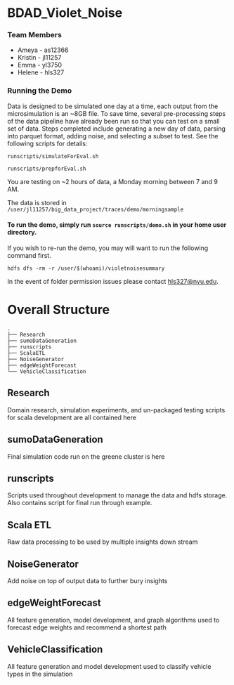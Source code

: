 # BDAD_Violet_Noise
### Team Members
- Ameya - as12366
- Kristin - jl11257
- Emma - yl3750
- Helene - hls327

### Running the Demo

Data is designed to be simulated one day at a time, each output from the microsimulation is an ~8GB file.
To save time, several pre-processing steps of the data pipeline have already been run so that you can test on a small set of data.
Steps completed include generating a new day of data, parsing into parquet format, adding noise, and selecting a subset to test.
See the following scripts for details:

`runscripts/simulateForEval.sh`

`runscripts/prepforEval.sh`

You are testing on ~2 hours of data, a Monday morning between 7 and 9 AM.

The data is stored in `/user/jl11257/big_data_project/traces/demo/morningsample`

#### To run the demo, simply run `source runscripts/demo.sh` in your home user directory.

If you wish to re-run the demo, you may will want to run the following command first.

`hdfs dfs -rm -r /user/$(whoami)/violetnoisesummary`

In the event of folder permission issues please contact hls327@nyu.edu.

# Overall Structure
     
    .
    ├── Research                    
    ├── sumoDataGeneration
    ├── runscripts  
    ├── ScalaETL
    ├── NoiseGenerator
    ├── edgeWeightForecast
    └── VehicleClassification



 ## Research

 Domain research, simulation experiments, and un-packaged testing scripts for scala development are all contained here

 ## sumoDataGeneration

 Final simulation code run on the greene cluster is here

 ## runscripts

 Scripts used throughout development to manage the data and hdfs storage.  Also contains script for final run through example.

 ## Scala ETL

 Raw data processing to be used by multiple insights down stream

  ## NoiseGenerator

 Add noise on top of output data to further bury insights

 ## edgeWeightForecast

 All feature generation, model development, and graph algorithms used to forecast edge weights and recommend a shortest path

 ## VehicleClassification

 All feature generation and model development used to classify vehicle types in the simulation

